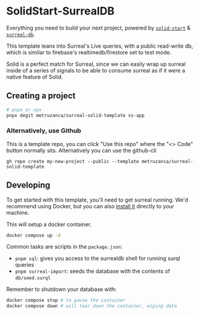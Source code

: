 # SolidStart-SurrealDB

Everything you need to build your next project, powered by [`solid-start`](https://start.solidjs.com) & [`surreal-db`](https://surrealdb.com).

This template leans into Surreal's Live queries, with a public read-write db, which is similar to firebase's realtimedb/firestore set to test mode.

Solid is a perfect match for Surreal, since we can easily wrap up surreal inside of a series of signals to be able to consume surreal as if it were a native feature of Solid.

## Creating a project

```bash
# pnpx or npx
pnpx degit metruzanca/surreal-solid-template ss-app
```

### Alternatively, use Github
This is a template repo, you can click "Use this repo" where the "<> Code" button normally sits. Alternatively you can use the github-cli

```
gh repo create my-new-project --public --template metruzanca/surreal-solid-template
```

## Developing

To get started with this template, you'll need to get surreal running. We'd recommend using Docker, but you can also [install it](https://surrealdb.com/install) directly to your machine.

This will setup a docker container.
```bash
docker compose up -d
```

Common tasks are scripts in the `package.json`:
- `pnpm sql`: gives you access to the surrealdb shell for running surql queries
- `pnpm surreal-import`: seeds the database with the contents of `db/seed.surql`

Remember to shutdown your database with:
```bash
docker compose stop # to pause the container
docker compose down # will tear down the container, wiping data
```